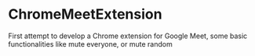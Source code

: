# ChromeMeetExtension
First attempt to develop a Chrome extension for Google Meet, some basic functionalities like mute everyone, or mute random
